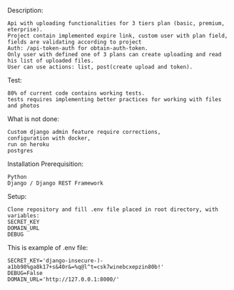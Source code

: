 Description:

    Api with uploading functionalities for 3 tiers plan (basic, premium, eterprise). 
    Project contain implemented expire link, custom user with plan field, fields are validating according to project
    Auth: /api-token-auth for obtain-auth-token. 
    Only user with defined one of 3 plans can create uploading and read his list of uploaded files.  
    User can use actions: list, post(create upload and token). 

Test:

    80% of current code contains working tests.
    tests requires implementing better practices for working with files and photos

What is not done:
    
    Custom django admin feature require corrections, 
    configuration with docker, 
    run on heroku
    postgres

Installation Prerequisition:

    Python
    Django / Django REST Framework

Setup:

    Clone repository and fill .env file placed in root directory, with variables:
    SECRET_KEY
    DOMAIN_URL 
    DEBUG

This is example of .env file:

    SECRET_KEY='django-insecure-)-a1bb98%ga8k17+s&40r&=%q@l^t=csk7winebcxepzin80b!'
    DEBUG=False
    DOMAIN_URL='http://127.0.0.1:8000/'